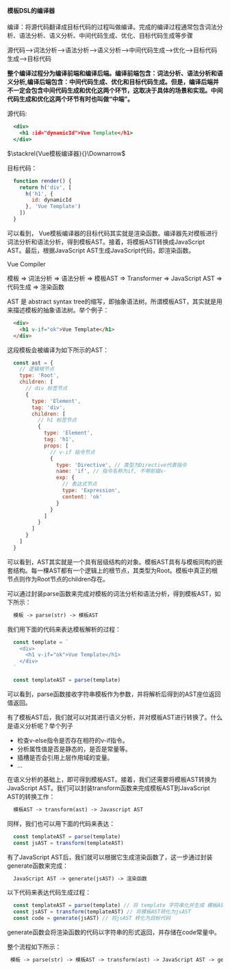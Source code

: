 #### 模板DSL的编译器

编译：将源代码翻译成目标代码的过程叫做编译。完成的编译过程通常包含词法分析、语法分析、语义分析、中间代码生成、优化、目标代码生成等步骤

源代码-->词法分析-->语法分析-->语义分析-->中间代码生成-->优化-->目标代码生成-->目标代码

__整个编译过程分为编译前端和编译后端。编译前端包含：词法分析、语法分析和语义分析,编译后端包含：中间代码生成、优化和目标代码生成。但是，编译后端并不一定会包含中间代码生成和优化这两个环节，这取决于具体的场景和实现。中间代码生成和优化这两个环节有时也叫做“中端”。__

源代码:

```jsx
  <div>
    <h1 :id="dynamicId">Vue Template</h1>
  </div>
```

$\stackrel{Vue模板编译器}{}\Downarrow$

目标代码：

```js
  function render() {
    return h('div', [
      h('h1', {
        id: dynamicId
      }, 'Vue Template')
    ])
  }
```

可以看到， Vue模板编译器的目标代码其实就是渲染函数。编译器先对模板进行词法分析和语法分析，得到模板AST。接着，将模板AST转换成JavaScript AST。最后，根据JavaScript AST生成JavaScript代码，即渲染函数。

Vue Compiler

模板 => 词法分析 => 语法分析 => 模板AST => Transformer => JavaScript AST => 代码生成 => 渲染函数

AST 是 abstract syntax tree的缩写，即抽象语法树。所谓模板AST，其实就是用来描述模板的抽象语法树。举个例子：

```html
  <div>
    <h1 v-if="ok">Vue Template</h1>
  </div>
```

这段模板会被编译为如下所示的AST：

```js
  const ast = {
    // 逻辑根节点
    type: 'Root',
    children: [
      // div 标签节点
      {
        type: 'Element',
        tag: 'div',
        children: [
          // h1 标签节点
          {
            type: 'Element',
            tag: 'h1',
            props: [
              // v-if 指令节点
              {
                type: 'Directive', // 类型为Directive代表指令
                name: 'if', // 指令名称为if, 不带前缀v-
                exp: {
                  // 表达式节点
                  type: 'Expression',
                  content: 'ok'
                }
              }
            ]
          }
        ]
      }
    ]
  }
```

可以看到，AST其实就是一个具有层级结构的对象。模板AST具有与模板同构的嵌套结构。每一棵AST都有一个逻辑上的根节点，其类型为Root。模板中真正的根节点则作为Root节点的children存在。

可以通过封装parse函数来完成对模板的词法分析和语法分析，得到模板AST，如下所示：

```md
  模板 -> parse(str) -> 模板AST
```

我们用下面的代码来表达模板解析的过程：

```js
  const template = `
    <div>
      <h1 v-if="ok">Vue Template</h1>
    </div>
  `

  const templateAST = parse(template)
```

可以看到，parse函数接收字符串模板作为参数，并将解析后得到的AST座位返回值返回。

有了模板AST后，我们就可以对其进行语义分析，并对模板AST进行转换了。什么是语义分析呢？举个列子

- 检查v-else指令是否存在相符的v-if指令。
- 分析属性值是否是静态的，是否是常量等。
- 插槽是否会引用上层作用域的变量。
- ...

在语义分析的基础上，即可得到模板AST。接着，我们还需要将模板AST转换为JavaScript AST。我们可以封装transform函数来完成模板AST到JavaScript AST的转换工作：

```md
  模板AST -> transform(ast) -> Javascript AST
```

同样，我们也可以用下面的代码来表达：

```js
  const templateAST = parse(template)
  const jsAST = transform(templateAST)
```

有了JavaScript AST后，我们就可以根据它生成渲染函数了，这一步通过封装generate函数来完成：

```md
  JavaScript AST -> generate(jsAST) -> 渲染函数
```

以下代码来表达代码生成过程：

```js
  const templateAST = parse(template) // 将 template 字符串化并生成 模板AST
  const jsAST = transform(templateAST) // 将模板AST转化为jsAST
  const code = generate(jsAST) // 将jsAST 转化为目标代码
```

generate函数会将渲染函数的代码以字符串的形式返回，并存储在code常量中。

整个流程如下所示：

```md
 模板 -> parse(str) -> 模板AST -> transform(ast) -> JavaScript AST -> generate(JSAST) -> 渲染函数
```
